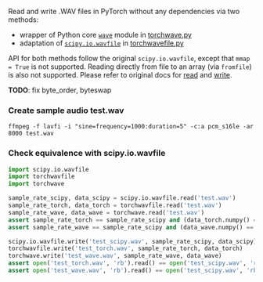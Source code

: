 Read and write .WAV files in PyTorch without any dependencies via two methods:
- wrapper of Python core [`wave`](https://docs.python.org/3/library/wave.html) module in [torchwave.py](./torchwave.py)
- adaptation of [`scipy.io.wavfile`](https://github.com/scipy/scipy/blob/dc0bb8b/scipy/io/wavfile.py) in [torchwavefile.py](./torchwavefile.py)

API for both methods follow the original `scipy.io.wavfile`, except that `mmap = True` is not supported. Reading directly from file to an array (via `fromfile`) is also not supported. Please refer to original docs for [read](https://docs.scipy.org/doc/scipy/reference/generated/scipy.io.wavfile.read.html) and [write](https://docs.scipy.org/doc/scipy/reference/generated/scipy.io.wavfile.write.html).

**TODO**: fix byte_order, byteswap


### Create sample audio test.wav
```shell
ffmpeg -f lavfi -i "sine=frequency=1000:duration=5" -c:a pcm_s16le -ar 8000 test.wav
``` 

### Check equivalence with scipy.io.wavfile
```python
import scipy.io.wavfile
import torchwavfile
import torchwave

sample_rate_scipy, data_scipy = scipy.io.wavfile.read('test.wav')
sample_rate_torch, data_torch = torchwavfile.read('test.wav')
sample_rate_wave, data_wave = torchwave.read('test.wav')
assert sample_rate_torch == sample_rate_scipy and (data_torch.numpy() == data_scipy).all()
assert sample_rate_wave == sample_rate_scipy and (data_wave.numpy() == data_scipy).all()

scipy.io.wavfile.write('test_scipy.wav', sample_rate_scipy, data_scipy)
torchwavfile.write('test_torch.wav', sample_rate_torch, data_torch)
torchwave.write('test_wave.wav', sample_rate_wave, data_wave)
assert open('test_torch.wav', 'rb').read() == open('test_scipy.wav', 'rb').read()
assert open('test_wave.wav', 'rb').read() == open('test_scipy.wav', 'rb').read()
``` 
